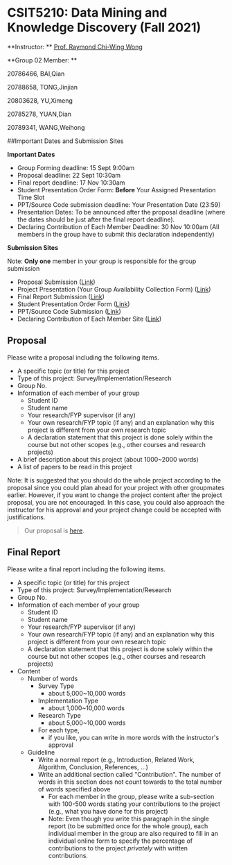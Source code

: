 # **CSIT5210: Data Mining and Knowledge Discovery (Fall 2021)**

**Instructor:
**  [Prof. Raymond Chi-Wing Wong](http://www.cse.ust.hk/~raywong)

**Group 02 Member: **

20786466, BAI,Qian

20788658, TONG,Jinjian 

20803628, YU,Ximeng

20785278, YUAN,Dian

20789341, WANG,Weihong

##Important Dates and Submission Sites

**Important Dates**

- Group Forming deadline: 15 Sept 9:00am
- Proposal deadline: 22 Sept 10:30am 
- Final report deadline: 17 Nov 10:30am
- Student Presentation Order Form: **Before** Your Assigned Presentation Time Slot
- PPT/Source Code submission deadline: Your Presentation Date (23:59)
- Presentation Dates: To be announced after the proposal deadline (where the dates should be just after the final report deadline). 
- Declaring Contribution of Each Member Deadline: 30 Nov 10:00am
  (All members in the group have to submit this declaration independently)

**Submission Sites**

Note: **Only one** member in your group is responsible for the group submission

- Proposal Submission ([Link](https://canvas.ust.hk/courses/38564/assignments/175489))
- Project Presentation (Your Group Availability Collection Form) ([Link](https://canvas.ust.hk/courses/38564/quizzes/57777))
- Final Report Submission ([Link](https://canvas.ust.hk/courses/38564/assignments/175487))
- Student Presentation Order Form ([Link](https://canvas.ust.hk/courses/38564/assignments/175490))
- PPT/Source Code Submission ([Link](https://canvas.ust.hk/courses/38564/assignments/175488))
- Declaring Contribution of Each Member Site ([Link](https://canvas.ust.hk/courses/38564/quizzes/57779))

## Proposal

Please write a proposal including the following items.

- A specific topic (or title) for this project
- Type of this project: Survey/Implementation/Research
- Group No.
- Information of each member of your group
  - Student ID
  - Student name
  - Your research/FYP supervisor (if any)
  - Your own research/FYP topic (if any) and an explanation why this project is different from your own research topic
  - A declaration statement that this project is done solely within the course but not other scopes (e.g., other courses and research projects)
- A brief description about this project (about 1000~2000 words)
- A list of papers to be read in this project

Note: It is suggested that you should do the whole project according to the proposal since you could plan ahead for your project with other groupmates earlier. However, if you want to change the project content after the project proposal, you are not encouraged. In this case, you could also approach the instructor for his approval and your project change could be accepted with justifications. 

> Our proposal is [here](https://github.com/podiumdesu/CSIT5210-data-mining/blob/master/proposal-CSIT5210-GROUP02.pdf).

## Final Report

Please write a final report including the following items.

- A specific topic (or title) for this project
- Type of this project: Survey/Implementation/Research
- Group No.
- Information of each member of your group
  - Student ID
  - Student name
  - Your research/FYP supervisor (if any)
  - Your own research/FYP topic (if any) and an explanation why this project is different from your own research topic
  - A declaration statement that this project is done solely within the course but not other scopes (e.g., other courses and research projects)
- Content
  - Number of words
    - Survey Type
      - about 5,000~10,000 words
    - Implementation Type
      - about 1,000~10,000 words
    - Research Type
      - about 5,000~10,000 words
    - For each type,
      - if you like, you can write in more words with the instructor's approval
  - Guideline
    - Write a normal report (e.g., Introduction, Related Work, Algorithm, Conclusion, References, ...)
    - Write an additional section called "Contribution". The number of words in this section does not count towards to the total number of words specified above
      - For each member in the group, please write a sub-section with 100-500 words stating your contributions to the project (e.g., what you have done for this project)
      - Note: Even though you write this paragraph in the single report (to be submitted once for the whole group), each individual member in the group are also required to fill in an individual online form to specify the percentage of contributions to the project *privately* with written contributions.